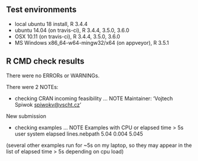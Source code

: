 ## Test environments
* local ubuntu 18 install, R 3.4.4
* ubuntu 14.04 (on travis-ci), R 3.4.4, 3.5.0, 3.6.0
* OSX 10.11 (on travis-ci), R 3.4.4, 3.5.0, 3.6.0
* MS Windows x86_64-w64-mingw32/x64 (on appveyor), R 3.5.1

## R CMD check results
There were no ERRORs or WARNINGs. 

There were 2 NOTEs:
* checking CRAN incoming feasibility ... NOTE
Maintainer: ‘Vojtech Spiwok <spiwokv@vscht.cz>’

New submission

* checking examples ... NOTE
Examples with CPU or elapsed time > 5s
              user system elapsed
lines.nebpath 5.04  0.004   5.045

(several other examples run for ~5s on my laptop, so they may
appear in the list of elapsed time > 5s depending on cpu load)

